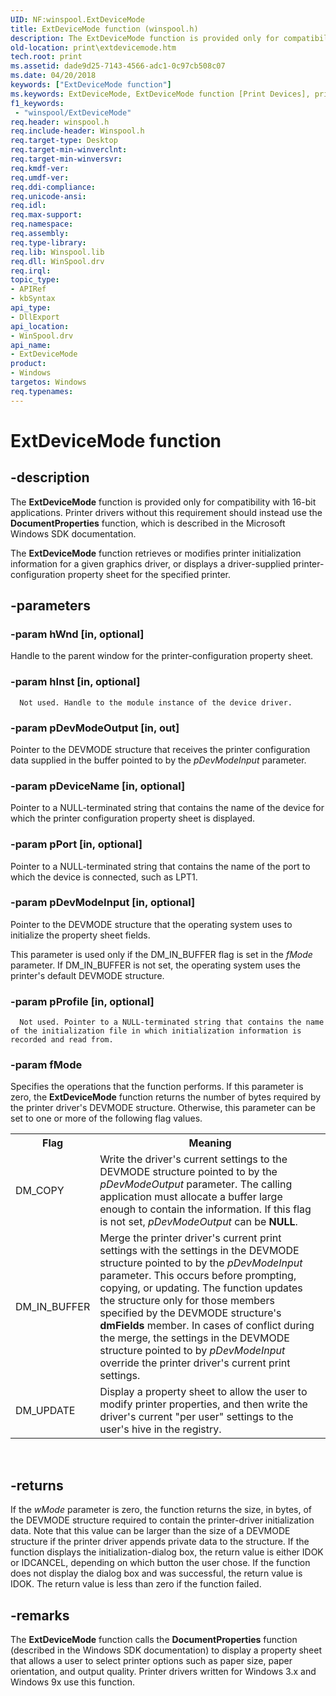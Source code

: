 ```yaml
---
UID: NF:winspool.ExtDeviceMode
title: ExtDeviceMode function (winspool.h)
description: The ExtDeviceMode function is provided only for compatibility with 16-bit applications.
old-location: print\extdevicemode.htm
tech.root: print
ms.assetid: dade9d25-7143-4566-adc1-0c97cb508c07
ms.date: 04/20/2018
keywords: ["ExtDeviceMode function"]
ms.keywords: ExtDeviceMode, ExtDeviceMode function [Print Devices], print.extdevicemode, spoolfnc_56c49c94-99f4-43b9-90eb-189041a1dd3a.xml, winspool/ExtDeviceMode
f1_keywords:
 - "winspool/ExtDeviceMode"
req.header: winspool.h
req.include-header: Winspool.h
req.target-type: Desktop
req.target-min-winverclnt: 
req.target-min-winversvr: 
req.kmdf-ver: 
req.umdf-ver: 
req.ddi-compliance: 
req.unicode-ansi: 
req.idl: 
req.max-support: 
req.namespace: 
req.assembly: 
req.type-library: 
req.lib: Winspool.lib
req.dll: WinSpool.drv
req.irql: 
topic_type:
- APIRef
- kbSyntax
api_type:
- DllExport
api_location:
- WinSpool.drv
api_name:
- ExtDeviceMode
product:
- Windows
targetos: Windows
req.typenames: 
---
```


# ExtDeviceMode function


## -description


The <b>ExtDeviceMode</b> function is provided only for compatibility with 16-bit applications. Printer drivers without this requirement should instead use the <b>DocumentProperties</b> function, which is described in the Microsoft Windows SDK documentation.

The <b>ExtDeviceMode</b> function retrieves or modifies printer initialization information for a given graphics driver, or displays a driver-supplied printer-configuration property sheet for the specified printer.


## -parameters




### -param hWnd [in, optional]

Handle to the parent window for the printer-configuration property sheet.


### -param hInst [in, optional]


      Not used. Handle to the module instance of the device driver. 


### -param pDevModeOutput [in, out]

Pointer to the DEVMODE structure that receives the printer configuration data supplied in the buffer pointed to by the <i>pDevModeInput</i> parameter. 


### -param pDeviceName [in, optional]

Pointer to a NULL-terminated string that contains the name of the device for which the printer configuration property sheet is displayed.


### -param pPort [in, optional]

Pointer to a NULL-terminated string that contains the name of the port to which the device is connected, such as LPT1.


### -param pDevModeInput [in, optional]

Pointer to the DEVMODE structure that the operating system uses to initialize the property sheet fields. 

This parameter is used only if the DM_IN_BUFFER flag is set in the <i>fMode</i> parameter. If DM_IN_BUFFER is not set, the operating system uses the printer's default DEVMODE structure.


### -param pProfile [in, optional]


      Not used. Pointer to a NULL-terminated string that contains the name of the initialization file in which initialization information is recorded and read from. 


### -param fMode

Specifies the operations that the function performs. If this parameter is zero, the <b>ExtDeviceMode</b> function returns the number of bytes required by the printer driver's DEVMODE structure. Otherwise, this parameter can be set to one or more of the following flag values.

<table>
<tr>
<th>Flag</th>
<th>Meaning</th>
</tr>
<tr>
<td>
DM_COPY

</td>
<td>
Write the driver's current settings to the DEVMODE structure pointed to by the <i>pDevModeOutput</i> parameter. The calling application must allocate a buffer large enough to contain the information. If this flag is not set, <i>pDevModeOutput</i> can be <b>NULL</b>.

</td>
</tr>
<tr>
<td>
DM_IN_BUFFER

</td>
<td>
Merge the printer driver's current print settings with the settings in the DEVMODE structure pointed to by the <i>pDevModeInput</i> parameter. This occurs before prompting, copying, or updating. The function updates the structure only for those members specified by the DEVMODE structure's <b>dmFields</b> member. In cases of conflict during the merge, the settings in the DEVMODE structure pointed to by <i>pDevModeInput</i> override the printer driver's current print settings.

</td>
</tr>
<tr>
<td>
DM_UPDATE

</td>
<td>
Display a property sheet to allow the user to modify printer properties, and then write the driver's current "per user" settings to the user's hive in the registry. 

</td>
</tr>
</table>
 


## -returns



If the <i>wMode</i> parameter is zero, the function returns the size, in bytes, of the DEVMODE structure required to contain the printer-driver initialization data. Note that this value can be larger than the size of a DEVMODE structure if the printer driver appends private data to the structure. If the function displays the initialization-dialog box, the return value is either IDOK or IDCANCEL, depending on which button the user chose. If the function does not display the dialog box and was successful, the return value is IDOK. The return value is less than zero if the function failed. 




## -remarks



The <b>ExtDeviceMode</b> function calls the <b>DocumentProperties</b> function (described in the Windows SDK documentation) to display a property sheet that allows a user to select printer options such as paper size, paper orientation, and output quality. Printer drivers written for Windows 3.x and Windows 9x use this function. 



